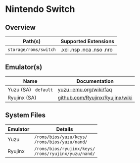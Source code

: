 # Nintendo Switch

## Overview

| Path(s) | Supported Extensions |
| --- | --- |
| `storage/roms/switch` | .xci .nsp .nca .nso .nro |

## Emulator(s)

| Name | Documentation |
| --- | --- |
| Yuzu (SA) &nbsp; `default` | [yuzu-emu.org/wiki/faq](https://yuzu-emu.org/wiki/faq/) |
| Ryujinx (SA) | [github.com/Ryujinx/Ryujinx/wiki](https://github.com/Ryujinx/Ryujinx/wiki/Ryujinx-Setup-&-Configuration-Guide) |

## System Files

| Emulator | Details |
| -- | -- |
| Yuzu | `/roms/bios/yuzu/keys/` <br/> `/roms/bios/yuzu/nand/` |
| Ryujinx | `/roms/bios/ryujinx/keys/` <br/> `/roms/ryujinx/yuzu/nand/` |